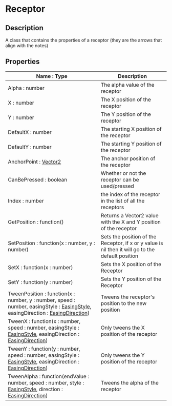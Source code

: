 # Receptor

## Description
A class that contains the properties of a receptor (they are the arrows that align with the notes)
## Properties
| Name : Type | Description |
|-------------|-------------|
| Alpha : number | The alpha value of the receptor |
| X : number | The X position of the receptor |
| Y : number | The Y position of the receptor |
| DefaultX : number | The starting X position of the receptor |
| DefaultY : number | The starting Y position of the receptor |
| AnchorPoint : [Vector2](https://create.roblox.com/docs/en-us/reference/engine/datatypes/Vector2) | The anchor position of the receptor |
| CanBePressed : boolean | Whether or not the receptor can be used/pressed |
| Index : number | the index of the receptor in the list of all the receptors |
| GetPosition : function() | Returns a Vector2 value with the X and Y position of the receptor |
| SetPosition : function(x : number, y : number) | Sets the position of the Receptor, if x or y value is nil then it will go to the default position |
| SetX : function(x : number) | Sets the X position of the Receptor |
| SetY : function(y : number) | Sets the Y position of the Receptor |
| TweenPosition : function(x : number, y : number, speed : number, easingStyle : [EasingStyle](https://create.roblox.com/docs/en-us/reference/engine/enums/EasingStyle), easingDirection : [EasingDirection](https://create.roblox.com/docs/en-us/reference/engine/enums/EasingDirection)) | Tweens the receptor's position to the new position |
| TweenX : function(x : number, speed : number, easingStyle : [EasingStyle](https://create.roblox.com/docs/en-us/reference/engine/enums/EasingStyle), easingDirection : [EasingDirection](https://create.roblox.com/docs/en-us/reference/engine/enums/EasingDirection)) | Only tweens the X position of the receptor |
| TweenY : function(y : number, speed : number, easingStyle : [EasingStyle](https://create.roblox.com/docs/en-us/reference/engine/enums/EasingStyle), easingDirection : [EasingDirection](https://create.roblox.com/docs/en-us/reference/engine/enums/EasingDirection)) | Only tweens the Y position of the receptor |
| TweenAlpha : function(endValue : number, speed : number, style : [EasingStyle](https://create.roblox.com/docs/en-us/reference/engine/enums/EasingStyle), direction : [EasingDirection](https://create.roblox.com/docs/en-us/reference/engine/enums/EasingDirection)) | Tweens the alpha of the receptor |
